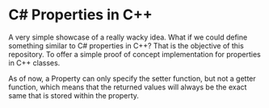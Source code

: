 # C# Properties in C++
A very simple showcase of a really wacky idea. What if we could define something similar to C# properties in C++?
That is the objective of this repository. To offer a simple proof of concept implementation for properties in C++ classes.

As of now, a Property<T> can only specify the setter function, but not a getter function, which means that the returned values will always be the exact same that is stored within the property.
